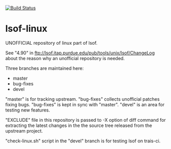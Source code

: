 [![Build Status](https://travis-ci.org/lsof-org/lsof-linux.svg?branch=devel)](https://travis-ci.org/lsof-org/lsof-linux)

# lsof-linux
UNOFFICIAL repository of linux part of lsof.

See "4.90" in ftp://lsof.itap.purdue.edu/pub/tools/unix/lsof/ChangeLog
about the reason why an unofficial repository is needed.

Three branches are maintained here:

* master
* bug-fixes
* devel

"master" is for tracking upstream.
"bug-fixes" collects unofficial patches fixing bugs.
"bug-fixes" is kept in sync with "master".
"devel" is an area for testing new features.

"EXCLUDE" file in this repository is passed to -X option of diff
command for extracting the latest changes in the the source tree
released from the upstream project.

"check-linux.sh" script in the "devel" branch is for testing lsof on
trais-ci.
